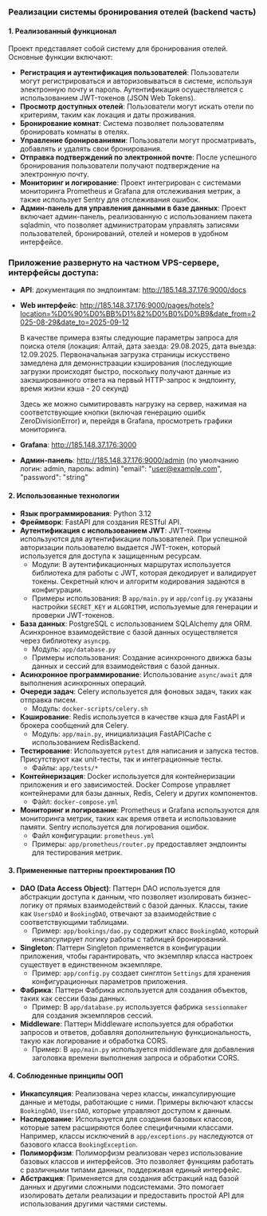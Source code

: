 ### Реализации системы бронирования отелей (backend часть)

#### 1. Реализованный функционал
Проект представляет собой систему для бронирования отелей. Основные функции включают:

- **Регистрация и аутентификация пользователей**: Пользователи могут регистрироваться и авторизовываться в системе, используя электронную почту и пароль. Аутентификация осуществляется с использованием JWT-токенов (JSON Web Tokens).
- **Просмотр доступных отелей**: Пользователи могут искать отели по критериям, таким как локация и даты проживания.
- **Бронирование комнат**: Система позволяет пользователям бронировать комнаты в отелях.
- **Управление бронированиями**: Пользователи могут просматривать, добавлять и удалять свои бронирования.
- **Отправка подтверждений по электронной почте**: После успешного бронирования пользователи получают подтверждение на электронную почту.
- **Мониторинг и логирование**: Проект интегрирован с системами мониторинга Prometheus и Grafana для отслеживания метрик, а также использует Sentry для отслеживания ошибок.
- **Админ-панель для управления данными в базе данных**: Проект включает админ-панель, реализованную с использованием пакета sqladmin, что позволяет администраторам управлять записями пользователей, бронирований, отелей и номеров в удобном интерфейсе.

### Приложение развернуто на частном VPS-сервере, интерфейсы доступа:
- **API**: документация по эндпоинтам: http://185.148.37.176:9000/docs 
- **Web интерфейс**: http://185.148.37.176:9000/pages/hotels?location=%D0%90%D0%BB%D1%82%D0%B0%D0%B9&date_from=2025-08-29&date_to=2025-09-12
 
    В качестве примера взяты следующие параметры запроса для поиска отеля (локация: Алтай, дата заезда: 29.08.2025, дата выезда: 12.09.2025. Первоначальная загрузка страницы искусствено замедлена для демоннстраации кэширования (последующие загрузки происходят быстро, поскольку получают данные из закэшированного ответа на первый HTTP-запрос к эндпоинту, время жизни кэша - 20 секунд)
    
    Здесь же можно сымитировавть нагрузку на сервер, нажимая на соответствующие кнопки (включая генерацию ошибк ZeroDivisionError) и, перейдя в Grafana, просмотреть графики мониторинга.
- **Grafana**: http://185.148.37.176:3000
- **Админ-панель**: http://185.148.37.176:9000/admin (по умолчанию логин: admin, пароль: admin)
  "email": "user@example.com",
  "password": "string"


#### 2. Использованные технологии

- **Язык программирования**: Python 3.12
- **Фреймворк**: FastAPI для создания RESTful API.
- **Аутентификация с использованием JWT**: JWT-токены используются для аутентификации пользователей. При успешной авторизации пользователю выдается JWT-токен, который используется для доступа к защищенным ресурсам.
  - Модули: В аутентификационных маршрутах используется библиотека для работы с JWT, которая декодирует и валидирует токены. Секретный ключ и алгоритм кодирования задаются в конфигурации.
  - Примеры использования: В `app/main.py` и `app/config.py` указаны настройки `SECRET_KEY` и `ALGORITHM`, используемые для генерации и проверки JWT-токенов.
- **База данных**: PostgreSQL с использованием SQLAlchemy для ORM. Асинхронное взаимодействие с базой данных осуществляется через библиотеку `asyncpg`.
  - Модуль: `app/database.py`
  - Примеры использования: Создание асинхронного движка базы данных и сессий для взаимодействия с базой данных.
- **Асинхронное программирование**: Использование `async/await` для выполнения асинхронных операций.
- **Очереди задач**: Celery используется для фоновых задач, таких как отправка писем.
  - Модуль: `docker-scripts/celery.sh`
- **Кэширование**: Redis используется в качестве кэша для FastAPI и брокера сообщений для Celery.
  - Модуль: `app/main.py`, инициализация FastAPICache с использованием RedisBackend.
- **Тестирование**: Используется `pytest` для написания и запуска тестов. Присутствуют как unit-тесты, так и интеграционные тесты.
  - Файлы: `app/tests/*`
- **Контейнеризация**: Docker используется для контейнеризации приложения и его зависимостей. Docker Compose управляет контейнерами для базы данных, Redis, Celery и других компонентов.
  - Файл: `docker-compose.yml`
- **Мониторинг и логирование**: Prometheus и Grafana используются для мониторинга метрик, таких как время ответа и использование памяти. Sentry используется для логирования ошибок.
  - Файл конфигурации: `prometheus.yml`
  - Примеры: `app/prometheus/router.py` предоставляет эндпоинты для тестирования метрик.

#### 3. Примененные паттерны проектирования ПО

- **DAO (Data Access Object)**: Паттерн DAO используется для абстракции доступа к данным, что позволяет изолировать бизнес-логику от прямых взаимодействий с базой данных. Классы, такие как `UsersDAO` и `BookingDAO`, отвечают за взаимодействие с соответствующими таблицами.
  - Пример: `app/bookings/dao.py` содержит класс `BookingDAO`, который инкапсулирует логику работы с таблицей бронирований.
- **Singleton**: Паттерн Singleton применяется в конфигурации приложения, чтобы гарантировать, что экземпляр класса настроек существует в единственном экземпляре.
  - Пример: `app/config.py` создает синглтон `Settings` для хранения конфигурационных параметров приложения.
- **Фабрика**: Паттерн Фабрика используется для создания объектов, таких как сессии базы данных.
  - Пример: В `app/database.py` используется фабрика `sessionmaker` для создания экземпляров сессий.
- **Middleware**: Паттерн Middleware используется для обработки запросов и ответов, добавляя дополнительную функциональность, такую как логирование и обработка CORS.
  - Пример: В `app/main.py` используется middleware для добавления заголовка времени выполнения запроса и обработки CORS.

#### 4. Соблюденные принципы ООП

- **Инкапсуляция**: Реализована через классы, инкапсулирующие данные и методы, работающие с ними. Примеры включают классы `BookingDAO`, `UsersDAO`, которые управляют доступом к данным.
- **Наследование**: Используется для создания базовых классов, которые затем расширяются более специфичными классами. Например, классы исключений в `app/exceptions.py` наследуются от базового класса `BookingException`.
- **Полиморфизм**: Полиморфизм реализован через использование базовых классов и интерфейсов. Это позволяет функциям работать с различными типами данных, поддерживая единый интерфейс.
- **Абстракция**: Применяется для создания абстракций над базой данных и другими сложными подсистемами. Это помогает изолировать детали реализации и предоставить простой API для использования другими частями системы.
